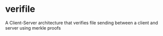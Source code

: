 # verifile
A Client-Server architecture that verifies file sending between a client and server using merkle proofs
